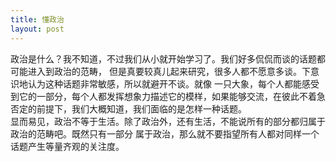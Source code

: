 ```yaml
---
title: 懂政治
layout: post
---
```

政治是什么？我不知道，不过我们从小就开始学习了。我们好多侃侃而谈的话题都可能进入到政治的范畴，
但是真要较真儿起来研究，很多人都不愿意多谈。下意识地认为这种话题非常敏感，所以就避开不谈。就像
一只大象，每个人都能感受到它的一部分，每个人都发挥想象力描述它的模样，如果能够交流，在彼此不着急
否定的前提下，我们大概知道，我们面临的是怎样一种话题。  
显而易见，政治不等于生活。除了政治外，还有生活，不能说所有的部分都归属于政治的范畴吧。既然只有一部分
属于政治，那么就不要指望所有人都对同样一个话题产生等量齐观的关注度。
